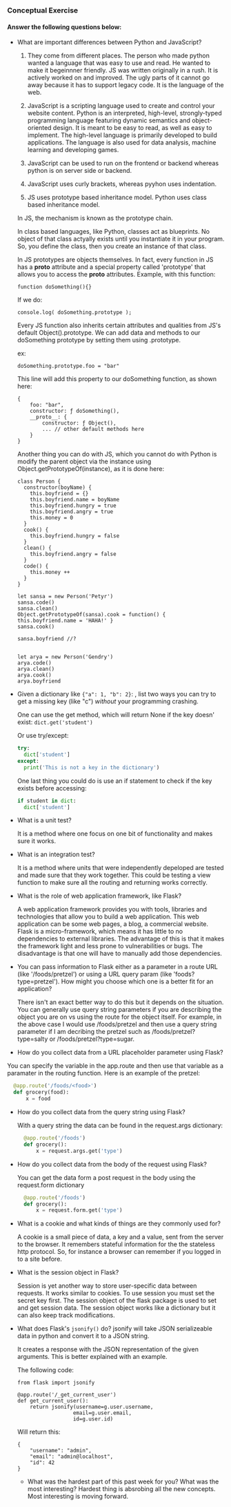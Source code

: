 ### Conceptual Exercise

#### Answer the following questions below:

- What are important differences between Python and JavaScript?

  1. They come from different places. The person who made python wanted a language that was easy to use and read. He wanted to make it begeinnner friendly.
  JS was written originally in a rush. It is actively worked on and improved. The ugly parts of it cannot go away because it has to support legacy code. It is the language of the web.

  2. JavaScript is a scripting language used to create and control your website content.
  Python is an interpreted, high-level, strongly-typed programming language featuring dynamic semantics and object-oriented design. It is meant to be easy to read, as well as easy to implement. The high-level language is primarily developed to build applications. The language is also used for data analysis, machine learning and developing games.

  3. JavaScript can be used to run on the frontend or backend whereas python is on server side or backend.

  4. JavaScript uses curly brackets, whereas pyyhon uses indentation.

  4. JS uses prototype based inheritance model. Python uses class based inheritance model.

  In JS, the mechanism is known as the prototype chain.

  In class based languages, like Python, classes act as blueprints. No object of that class actyally exists until you instantiate it in your program. So, you define the class, then you create an instance of that class.

  In JS prototypes are objects themselves. In fact, every function in JS has a __proto__ attribute and a special property called 'prototype' that allows you to access the __proto__ attributes.
  Example, with this function:
  ```
  function doSomething(){}
  ```

  If we do:
  ```
  console.log( doSomething.prototype );
  ```

  Every JS function also inherits certain attributes and qualities from JS's default Object().prototype. We can add data and methods to our doSomething prototype by setting them using .prototype.

  ex: 

  ```
  doSomething.prototype.foo = "bar"
  ```

  This line will add this property to our doSomething function, as shown here:

  ```
  {
      foo: "bar",
      constructor: ƒ doSomething(),
      __proto__: {
          constructor: ƒ Object(),
          ... // other default methods here
      }
  }
  ```

  Another thing you can do with JS, which you cannot do with Python is modify the parent object via the instance using Object.getPrototypeOf(instance), as it is done here:

  ```
  class Person {
    constructor(boyName) {
      this.boyfriend = {}
      this.boyfriend.name = boyName
      this.boyfriend.hungry = true
      this.boyfriend.angry = true
      this.money = 0
    }
    cook() {
      this.boyfriend.hungry = false
    }
    clean() {
      this.boyfriend.angry = false
    }
    code() {
      this.money ++
    }
  }

  let sansa = new Person('Petyr')
  sansa.code()
  sansa.clean()
  Object.getPrototypeOf(sansa).cook = function() { this.boyfriend.name = 'HAHA!' }
  sansa.cook()

  sansa.boyfriend //?


  let arya = new Person('Gendry')
  arya.code()
  arya.clean()
  arya.cook()
  arya.boyfriend
  ```

- Given a dictionary like ``{"a": 1, "b": 2}``: , list two ways you can try to get a missing key (like "c") *without* your programming crashing.

  One can use the get method, which will return None if the key doesn' exist: `dict.get('student')`

  Or use try/except:
  ```py
  try:
    dict['student']
  except:
    print('This is not a key in the dictionary')
  ```

  One last thing you could do is use an if statement to check if the key exists before accessing:

  ```py
  if student in dict:
    dict['student']
  ```

- What is a unit test?

  It is a method where one focus on one bit of functionality and makes sure it works.


- What is an integration test?

  It is a method where units that were independently depeloped are tested and made sure that they work together. This could be testing a view function to make sure all the routing and returning works correctly.


- What is the role of web application framework, like Flask?

  A web application framework provides you with tools, libraries and technologies that allow you to build a web application. This web application can be some web pages, a blog, a commercial website.
  Flask is a micro-framework, which means it has little to no dependencies to external libraries. The advantage of this is that it makes the framework light and less prone to vulnerabilities or bugs. The disadvantage is that one will have to manually add those dependencies.

- You can pass information to Flask either as a parameter in a route URL
  (like '/foods/pretzel') or using a URL query param (like
  'foods?type=pretzel'). How might you choose which one is a better fit
  for an application?

  There isn't an exact better way to do this but it depends on the situation. You can generally use query string parameters if you are describing the object you are on vs using the route for the object itself. For example, in the above case I would use /foods/pretzel and then use a query string parameter if I am decribing the pretzel such as /foods/pretzel?type=salty or /foods/pretzel?type=sugar.


- How do you collect data from a URL placeholder parameter using Flask?


You can specify the variable in the app.route and then use that variable as a paramater in the routing function. Here is an example of the pretzel:

```py
  @app.route('/foods/<food>')
  def grocery(food):
      x = food
```


- How do you collect data from the query string using Flask?

  With a query string the data can be found in the request.args dictionary:

  ```py
    @app.route('/foods')
    def grocery():
        x = request.args.get('type')
  ```


- How do you collect data from the body of the request using Flask?


  You can get the data form a post request in the body using the request.form dictionary

  ```py
    @app.route('/foods')
    def grocery():
        x = request.form.get('type')
  ```

- What is a cookie and what kinds of things are they commonly used for?

  A cookie is a small piece of data, a key and a value, sent from the server to the browser. It remembers stateful information for the the stateless http protocol. So, for instance a browser can remember if you logged in to a site before.

- What is the session object in Flask?
  
  Session is yet another way to store user-specific data between requests. It works similar to cookies. To use session you must set the secret key first. The session object of the flask package is used to set and get session data. The session object works like a dictionary but it can also keep track modifications.

- What does Flask's `jsonify()` do?
jsonify will take JSON serializeable data in python and convert it to a JSON string.

  It creates a response with the JSON representation of the given arguments. This is better explained with an example.

  The following code:
  ```
  from flask import jsonify

  @app.route('/_get_current_user')
  def get_current_user():
      return jsonify(username=g.user.username,
                    email=g.user.email,
                    id=g.user.id)
  ```

  Will return this:

  ```
  {
      "username": "admin",
      "email": "admin@localhost",
      "id": 42
  }
  ```

  - What was the hardest part of this past week for you?
    What was the most interesting?
    Hardest thing is absrobing all the new concepts. Most interesting is moving forward.
